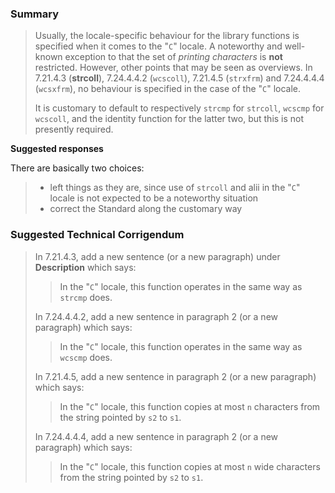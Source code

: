 ### Summary

> Usually, the locale-specific behaviour for the library functions is specified
> when it comes to the "`C`" locale. A noteworthy and well-known exception to that
> the set of *printing characters* is **not** restricted. However, other points
> that may be seen as overviews. In 7.21.4.3 (**strcoll**), 7.24.4.4.2
> (`wcscoll`), 7.21.4.5 (`strxfrm`) and 7.24.4.4.4 (`wcsxfrm`), no behaviour is
> specified in the case of the "`C`" locale.
> 
> It is customary to default to respectively `strcmp` for `strcoll`, `wcscmp` for
> `wcscoll`, and the identity function for the latter two, but this is not
> presently required.

**Suggested responses**

There are basically two choices:

> * left things as they are, since use of `strcoll` and alii in the "`C`" locale is not expected to be a noteworthy situation
> * correct the Standard along the customary way

### Suggested Technical Corrigendum

> In 7.21.4.3, add a new sentence (or a new paragraph) under **Description** which
> says:
> 
> > In the "`C`" locale, this function operates in the same way as `strcmp` does.
> 
> In 7.24.4.4.2, add a new sentence in paragraph 2 (or a new paragraph) which
> says:
> 
> > In the "`C`" locale, this function operates in the same way as `wcscmp` does.
> 
> In 7.21.4.5, add a new sentence in paragraph 2 (or a new paragraph) which says:
> 
> > In the "`C`" locale, this function copies at most `n` characters from the string
> > pointed by `s2` to `s1`.
> 
> In 7.24.4.4.4, add a new sentence in paragraph 2 (or a new paragraph) which
> says:
> 
> > In the "`C`" locale, this function copies at most `n` wide characters from the
> > string pointed by `s2` to `s1`.
